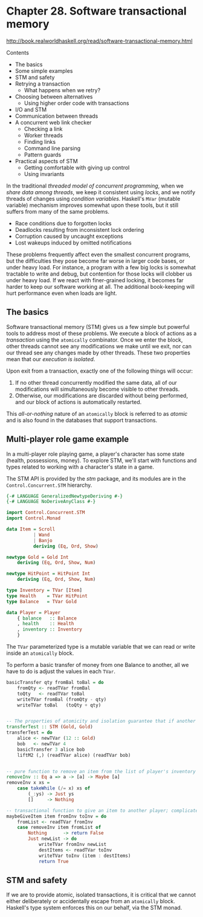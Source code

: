 # Chapter 28. Software transactional memory

http://book.realworldhaskell.org/read/software-transactional-memory.html

Contents
  - The basics
  - Some simple examples
  - STM and safety
  - Retrying a transaction
    - What happens when we retry?
  - Choosing between alternatives
    - Using higher order code with transactions
  - I/O and STM
  - Communication between threads
  - A concurrent web link checker
    - Checking a link
    - Worker threads
    - Finding links
    - Command line parsing
    - Pattern guards
  - Practical aspects of STM
    - Getting comfortable with giving up control
    - Using invariants


In the traditional *threaded model of concurrent programming*, when we *share data among threads*, we keep it consistent using *locks*, and we notify threads of changes using *condition variables*. Haskell's `MVar` (mutable variable) mechanism improves somewhat upon these tools, but it still suffers from many of the same problems.
- Race conditions due to forgotten locks
- Deadlocks resulting from inconsistent lock ordering
- Corruption caused by uncaught exceptions
- Lost wakeups induced by omitted notifications

These problems frequently affect even the smallest concurrent programs, but the difficulties they pose become far worse in larger code bases, or under heavy load. For instance, a program with a few big locks is somewhat tractable to write and debug, but contention for those locks will clobber us under heavy load. If we react with finer-grained locking, it becomes far harder to keep our software working at all. The additional book-keeping will hurt performance even when loads are light.

## The basics

Software transactional memory (STM) gives us a few simple but powerful tools to address most of these problems. We execute a block of actions as a *transaction* using the `atomically` combinator. Once we enter the block, other threads cannot see any modifications we make until we exit, nor can our thread see any changes made by other threads. These two properties mean that our *execution is isolated*.

Upon exit from a transaction, exactly one of the following things will occur:
1. If no other thread concurrently modified the same data, all of our modifications will simultaneously become visible to other threads.
2. Otherwise, our modifications are discarded without being performed, and our block of actions is automatically restarted.

This *all-or-nothing* nature of an `atomically` block is referred to as *atomic* and is also found in the databases that support transactions.

## Multi-player role game example

In a multi-player role playing game, a player's character has some state (health, possessions, money). To explore STM, we'll start with functions and types related to working with a character's state in a game.

The STM API is provided by the *stm* package, and its modules are in the `Control.Concurrent.STM` hierarchy.

```hs
{-# LANGUAGE GeneralizedNewtypeDeriving #-}
{-# LANGUAGE NoDeriveAnyClass #-}

import Control.Concurrent.STM
import Control.Monad

data Item = Scroll
          | Wand
          | Banjo
          deriving (Eq, Ord, Show)

newtype Gold = Gold Int
    deriving (Eq, Ord, Show, Num)

newtype HitPoint = HitPoint Int
    deriving (Eq, Ord, Show, Num)

type Inventory = TVar [Item]
type Health    = TVar HitPoint
type Balance   = TVar Gold

data Player = Player
    { balance   :: Balance
    , health    :: Health
    , inventory :: Inventory
    }
```

The `TVar` parameterized type is a mutable variable that we can read or write inside an `atomically` block.

To perform a basic transfer of money from one Balance to another, all we have to do is adjust the values in each `TVar`.

```hs
basicTransfer qty fromBal toBal = do
    fromQty <- readTVar fromBal
    toQty   <- readTVar toBal
    writeTVar fromBal (fromQty - qty)
    writeTVar toBal   (toQty + qty)


-- The properties of atomicity and isolation guarantee that if another thread sees a change in bob's balance, they will also be able to see the modification of alice's balance
transferTest :: STM (Gold, Gold)
transferTest = do
    alice <- newTVar (12 :: Gold)
    bob   <- newTVar 4
    basicTransfer 3 alice bob
    liftM2 (,) (readTVar alice) (readTVar bob)


-- pure function to remove an item from the list of player's inventory
removeInv :: Eq a => a -> [a] -> Maybe [a]
removeInv x xs =
    case takeWhile (/= x) xs of
        (_:ys) -> Just ys
        []     -> Nothing

-- transactional function to give an item to another player; complicated by the need to determine whether the donor actually has the item in question
maybeGiveItem item fromInv toInv = do
    fromList <- readTVar fromInv
    case removeInv item fromList of
        Nothing      -> return False
        Just newList -> do
            writeTVar fromInv newList
            destItems <- readTVar toInv
            writeTVar toInv (item : destItems)
            return True
```

## STM and safety

If we are to provide atomic, isolated transactions, it is critical that we cannot either deliberately or accidentally escape from an `atomically` block. Haskell's type system enforces this on our behalf, via the STM monad.
